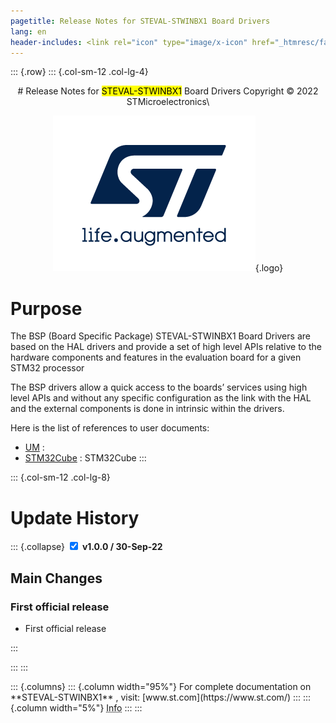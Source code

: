 ```yaml
---
pagetitle: Release Notes for STEVAL-STWINBX1 Board Drivers 
lang: en
header-includes: <link rel="icon" type="image/x-icon" href="_htmresc/favicon.png" />
---
```


::: {.row}
::: {.col-sm-12 .col-lg-4}

<center>
# Release Notes for <mark>STEVAL-STWINBX1</mark> Board Drivers
Copyright &copy; 2022  STMicroelectronics\
    
[![ST logo](_htmresc/st_logo_2020.png)](https://www.st.com){.logo}
</center>


# Purpose

The BSP (Board Specific Package) STEVAL-STWINBX1 Board Drivers are based on the HAL drivers and provide
a set of high level APIs relative to the hardware components and features in the evaluation board for a 
given STM32 processor

The BSP drivers allow a quick access to the boards’ services using high level APIs and without any specific 
configuration as the link with the HAL and the external components is done in intrinsic within the drivers. 

Here is the list of references to user documents:

- [UM](https://www.st.com/resource/en/user_manual/???.pdf) : 
- [STM32Cube](https://www.st.com/stm32cube) : STM32Cube
:::

::: {.col-sm-12 .col-lg-8}
# Update History

::: {.collapse}
<input type="checkbox" id="collapse-section1" checked aria-hidden="true">
<label for="collapse-section1" aria-hidden="true">__v1.0.0 / 30-Sep-22__</label>
<div>			

## Main Changes

### First official release

- First official release

</div>
:::

:::
:::

<footer class="sticky">
::: {.columns}
::: {.column width="95%"}
For complete documentation on **STEVAL-STWINBX1** ,
visit: [www.st.com](https://www.st.com/)
:::
::: {.column width="5%"}
<abbr title="Based on template cx566953 version 2.0">Info</abbr>
:::
:::
</footer>